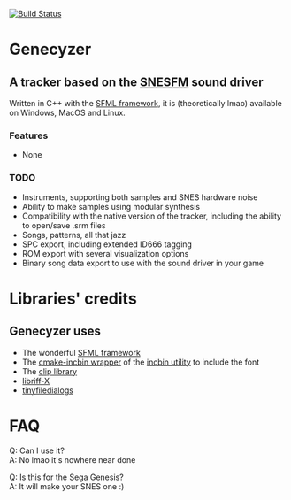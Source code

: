 [![Build Status](https://github.com/ADM228/Genecyzer/actions/workflows/ci.yml/badge.svg)](https://github.com/ADM228/Genecyzer/actions/workflows/ci.yml)

# Genecyzer

## A tracker based on the [SNESFM](https://github.com/ADM228/SNES-FM) sound driver

Written in C++ with the [SFML framework](https://sfml-dev.org), it is (theoretically lmao) available on Windows, MacOS and Linux.  

### Features

- None  
  
### TODO

- Instruments, supporting both samples and SNES hardware noise
- Ability to make samples using modular synthesis
- Compatibility with the native version of the tracker, including the ability to open/save .srm files
- Songs, patterns, all that jazz
- SPC export, including extended ID666 tagging
- ROM export with several visualization options
- Binary song data export to use with the sound driver in your game

# Libraries' credits

## Genecyzer uses

- The wonderful [SFML framework](https://sfml-dev.org)
- The [cmake-incbin wrapper](https://github.com/morswin22/cmake-incbin) of the [incbin utility](https://github.com/graphitemaster/incbin) to include the font
- The [clip library](https://github.com/dacap/clip)
- [libriff-X](https://github.com/ADM228/libriff-X)
- [tinyfiledialogs](http://tinyfiledialogs.sourceforge.net)

# FAQ

Q: Can I use it?  
A: No lmao it's nowhere near done

Q: Is this for the Sega Genesis?  
A: It will make your SNES one \:\)

